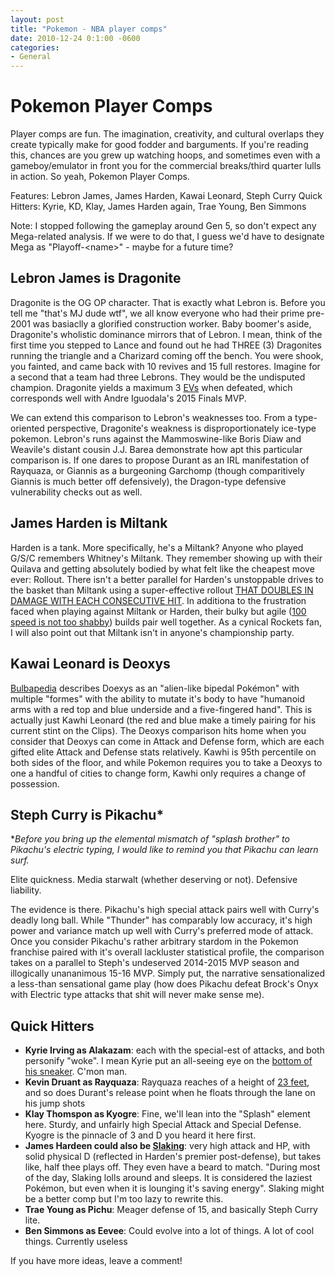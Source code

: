 ```yaml
---
layout: post
title: "Pokemon - NBA player comps"
date: 2010-12-24 0:1:00 -0600
categories:
- General
---
```


# Pokemon Player Comps
Player comps are fun. The imagination, creativity, and cultural overlaps they create typically make for good fodder and barguments.
If you're reading this, chances are you grew up watching hoops, and sometimes even with a gameboy/emulator in front you for the commercial breaks/third quarter lulls in action. So yeah, Pokemon Player Comps.

Features: Lebron James, James Harden, Kawai Leonard, Steph Curry
Quick Hitters: Kyrie, KD, Klay, James Harden again, Trae Young, Ben Simmons

Note: I stopped following the gameplay around Gen 5, so don't expect any Mega-related analysis. If we were to do that, I guess we'd have to designate Mega as "Playoff-\<name>" - maybe for a future time?

## Lebron James is Dragonite
Dragonite is the OG OP character. That is exactly what Lebron is. Before you tell me "that's MJ dude wtf", we all know everyone who had their prime pre-2001 was basiaclly a glorified construction worker. Baby boomer's aside, Dragonite's wholistic dominance mirrors that of Lebron. I mean, think of the first time you stepped to Lance and found out he had THREE (3) Dragonites running the triangle and a Charizard coming off the bench. You were shook, you fainted, and came back with 10 revives and 15 full restores. Imagine for a second that a team had three Lebrons. They would be the undisputed champion. Dragonite yields a maximum 3 [EVs](https://bulbapedia.bulbagarden.net/wiki/Effort_values#Modern_system) when defeated, which corresponds well with Andre Iguodala's 2015 Finals MVP.

We can extend this comparison to Lebron's weaknesses too. From a type-oriented perspective, Dragonite's weakness is disproportionately ice-type pokemon. Lebron's runs against the Mammoswine-like Boris Diaw and Weavile's distant cousin J.J. Barea demonstrate how apt this particular comparison is. If one dares to propose Durant as an IRL manifestation of Rayquaza, or Giannis as a burgeoning Garchomp (though comparitively Giannis is much better off defensively), the Dragon-type defensive vulnerability checks out as well.

## James Harden is Miltank
Harden is a tank. More specifically, he's a Miltank? Anyone who played G/S/C remembers Whitney's Miltank. They remember showing up with their Quilava and getting absolutely bodied by what felt like the cheapest move ever: Rollout. There isn't a better parallel for Harden's unstoppable drives to the basket than Miltank using a super-effective rollout [THAT DOUBLES IN DAMAGE WITH EACH CONSECUTIVE HIT](https://bulbapedia.bulbagarden.net/wiki/Rollout_(move)#Effect). In additiona to the frustration faced when playing against Miltank or Harden, their bulky but agile ([100 speed is not too shabby](https://bulbapedia.bulbagarden.net/wiki/Miltank_(Pok%C3%A9mon)#Base_stats)) builds pair well together. As a cynical Rockets fan, I will also point out that Miltank isn't in anyone's championship party.

## Kawai Leonard is Deoxys
[Bulbapedia](https://bulbapedia.bulbagarden.net/wiki/Deoxys_(Pok%C3%A9mon)#Biology) describes Doexys as an "alien-like bipedal Pokémon" with multiple "formes" with the ability to mutate it's body to have "humanoid arms with a red top and blue underside and a five-fingered hand". This is actually just Kawhi Leonard (the red and blue make a timely pairing for his current stint on the Clips). The Deoxys comparison hits home when you consider that Deoxys can come in Attack and Defense form, which are each gifted elite Attack and Defense stats relatively. Kawhi is 95th percentile on both sides of the floor, and while Pokemon requires you to take a Deoxys to one a handful of cities to change form, Kawhi only requires a change of possession.

## Steph Curry is Pikachu*
**Before you bring up the elemental
mismatch of "splash brother" to Pikachu's electric typing, I would like to remind you that Pikachu can learn surf.*

Elite quickness. Media starwalt (whether deserving or not). Defensive liability.

The evidence is there.  Pikachu's high special attack
pairs well with Curry's deadly long ball. While "Thunder" has comparably low accuracy, it's high power and variance match up well with Curry's
preferred mode of attack. Once you consider Pikachu's rather arbitrary stardom in the Pokemon franchise paired with it's overall lackluster statistical profile,
the comparison takes on a parallel to Steph's undeserved 2014-2015 MVP season and illogically unananimous 15-16 MVP. Simply put, the narrative sensationalized
a less-than sensational game play (how does Pikachu defeat Brock's Onyx with Electric type attacks that shit will never make sense me).

## Quick Hitters
* **Kyrie Irving as Alakazam**: each with the special-est of attacks, and both personify "woke". I mean Kyrie put an all-seeing eye on the [bottom of his sneaker](https://images.solecollector.com/complex/images/c_crop,h_1050,w_1867,x_48,y_223/c_fill,dpr_2.0,f_auto,fl_lossy,q_auto,w_680/lxvsblzulpplfos31v4w/nike-kyrie-6-jet-black-release-date-bq4630-001-sole). C'mon man.
* **Kevin Druant as Rayquaza**: Rayquaza reaches of a height of [23 feet](https://bulbapedia.bulbagarden.net/wiki/Rayquaza_(Pok%C3%A9mon)), and so does Durant's release point when he floats through the lane on his jump shots
* **Klay Thomspon as Kyogre**: Fine, we'll lean into the "Splash" element here. Sturdy, and unfairly high Special Attack and Special Defense. Kyogre is the pinnacle of 3 and D you heard it here first.
* **James Hardeen could also be [Slaking](https://bulbapedia.bulbagarden.net/wiki/Slaking_(Pok%C3%A9mon)#Base_stats)**: very high attack and HP, with solid physical D (reflected in Harden's premier post-defense), but takes like, half thee plays off. They even have a beard to match. "During most of the day, Slaking lolls around and sleeps. It is considered the laziest Pokémon, but even when it is lounging it's saving energy". Slaking might be a better comp but I'm too lazy to rewrite this.
* **Trae Young as Pichu**: Meager defense of 15, and basically Steph Curry lite.
* **Ben Simmons as Eevee**: Could evolve into a lot of things. A lot of cool things. Currently useless

If you have more ideas, leave a comment!
